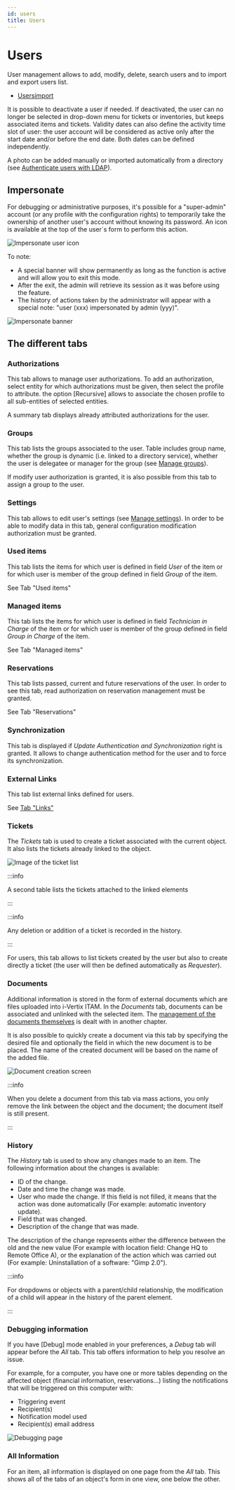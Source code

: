 ```yaml
---
id: users
title: Users
---
```


# Users

User management allows to add, modify, delete, search users and to
import and export users list.

- [Usersimport](/asset-management/modules/administration/users/usersimport)

It is possible to deactivate a user if needed. If deactivated, the user
can no longer be selected in drop-down menu for tickets or inventories,
but keeps associated items and tickets. Validity dates can also define
the activity time slot of user: the user account will be considered as
active only after the start date and/or before the end date. Both dates
can be defined independently.

A photo can be added manually or imported automatically from a directory
(see
[Authenticate users with LDAP](../../../modules/configuration/authentication/ldap)).

## Impersonate

For debugging or administrative purposes, it's possible for a
"super-admin" account (or any profile with the configuration rights) to
temporarily take the ownership of another user's account without knowing
its password. An icon is available at the top of the user´s form to
perform this action.

![Impersonate user icon](../../../assets/modules/administration/images/impersonate_icon.png)

To note:

- A special banner will show permanently as long as the function is
  active and will allow you to exit this mode.
- After the exit, the admin will retrieve its session as it was before
  using the feature.
- The history of actions taken by the administrator will appear with a
  special note: "user (xxx) impersonated by admin (yyy)".

![Impersonate banner](../../../assets/modules/administration/images/impersonate_banner.png)

## The different tabs

### Authorizations

This tab allows to manage user authorizations. To add an authorization,
select entity for which authorizations must be given, then select the
profile to attribute. the option [Recursive] allows to
associate the chosen profile to all sub-entities of selected entities.

A summary tab displays already attributed authorizations for the user.

### Groups

This tab lists the groups associated to the user. Table includes group
name, whether the group is dynamic (i.e. linked to a directory service),
whether the user is delegatee or manager for the group (see
[Manage groups](../../../modules/administration/groups)).

If modify user authorization is granted, it is also possible from this
tab to assign a group to the user.

### Settings

This tab allows to edit user's settings (see
[Manage settings](../../../first-steps/preferences)). In order to be able to modify data in this tab, general
configuration modification authorization must be granted.

### Used items

This tab lists the items for which user is defined in field *User* of
the item or for which user is member of the group defined in field
*Group* of the item.

See
Tab "Used items"

### Managed items

This tab lists the items for which user is defined in field *Technician
in Charge* of the item or for which user is member of the group defined
in field *Group in Charge* of the item.

See
Tab "Managed items"

### Reservations

This tab lists passed, current and future reservations of the user. In
order to see this tab, read authorization on reservation management must
be granted.

See
Tab "Reservations"

### Synchronization

This tab is displayed if *Update Authentication and Synchronization*
right is granted. It allows to change authentication method for the user
and to force its synchronization.

### External Links

This tab list external links defined for users.

See [Tab "Links"](../../../modules/tabs/external-links)

### Tickets

The *Tickets* tab is used to create a ticket associated with the current
object. It also lists the tickets already linked to the object.

![Image of the ticket list](../../../assets/modules/tabs/images/tickets.png)

:::info

A second table lists the tickets attached to the linked elements

:::

:::info

Any deletion or addition of a ticket is recorded in the history.

:::

For users, this tab allows to list tickets created by the user but also
to create directly a ticket (the user will then be defined automatically
as *Requester*).

### Documents

Additional information is stored in the form of external documents which
are files uploaded into i-Vertix ITAM. In the *Documents* tab, documents can be
associated and unlinked with the selected item. The
[management of the documents themselves](../../../modules/management/documents) is dealt with in another chapter.

It is also possible to quickly create a document via this tab by
specifying the desired file and optionally the field in which the new
document is to be placed. The name of the created document will be based
on the name of the added file.

![Document creation screen](../../../assets/modules/tabs/images/documents.png)

:::info

When you delete a document from this tab via mass actions, you only
remove the link between the object and the document; the document
itself is still present.

:::

### History

The *History* tab is used to show any changes made to an item. The
following information about the changes is available:

- ID of the change.
- Date and time the change was made.
- User who made the change. If this field is not filled, it means that
  the action was done automatically (For example: automatic inventory
  update).
- Field that was changed.
- Description of the change that was made.

The description of the change represents either the difference between
the old and the new value (For example with location field: Change HQ to
Remote Office A), or the explanation of the action which was carried out
(For example: Uninstallation of a software: "Gimp 2.0").

:::info

For dropdowns or objects with a parent/child relationship, the
modification of a child will appear in the history of the parent
element.

:::

### Debugging information

If you have [Debug] mode enabled in your preferences, a
*Debug* tab will appear before the *All* tab. This tab offers
information to help you resolve an issue.

For example, for a computer, you have one or more tables depending on
the affected object (financial information, reservations...) listing
the notifications that will be triggered on this computer with:

- Triggering event
- Recipient(s)
- Notification model used
- Recipient(s) email address

![Debugging page](../../../assets/modules/tabs/images/debug.png)

### All Information

For an item, all information is displayed on one page from the *All*
tab. This shows all of the tabs of an object's form in one view, one
below the other.
